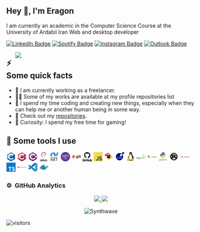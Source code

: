 <h2>Hey 👋, I'm Eragon</a></h2>
<p>I am currently an academic in the Computer Science Course at the University of Ardabil Iran            
    Web and desktop developer</p>
<p>
    <a href="https://www.linkedin.com/in/%D9%85%D8%AD%D9%85%D8%AF%D8%B1%D8%B6%D8%A7-%D9%86%D8%AC%D9%81%DB%8C-358647217/" target="_blank" rel="noreferrer"><img src="https://img.shields.io/badge/-@ mazarafa-0077B5?style=flat-square&labelColor=0077B5&logo=LinkedIn&link=https://www.linkedin.com/in/%D9%85%D8%AD%D9%85%D8%AF%D8%B1%D8%B6%D8%A7-%D9%86%D8%AC%D9%81%DB%8C-358647217/" alt="LinkedIn Badge"></a> 
    <a href="https://open.spotify.com/user/_ERAGON_" target="_blank" rel="noreferrer"><img src="https://img.shields.io/badge/-@_ERAGON_ %20-1ED760?style=flat-square&labelColor=fff&logo=Spotify&link=https://open.spotify.com/user/_ERAGON_" alt="Spotify Badge"></a>
    <a href="https://instagram.com/mammaderagon" target="_blank" rel="noreferrer"><img src="https://img.shields.io/badge/-@mammaderagon-purple?style =flat&logo=instagram&logoColor=white&link=https://instagram.com/mammaderagon/" alt="Instagram Badge"></a>
    <a href="eragon57@outlook.com"><img scr="https://img.shields.io/badge/-eragon57-c14438?style=flat&logo=Outlook&logoColor=white&link= mailto:eragon57@outlook.com" alt="Outlook Badge"></a>
</p>

<img align="right" src="https://media.giphy.com/media/9gISqB3tncMmY/giphy.gif" width="480" />
<h2>⚡️ Some quick facts</h2>
<ul>
    <li>🔭 I am currently working as a freelancer.</li>
    <li>👨‍💻 Some of my works are available at my profile repositories list</li>
    <li>💬 I spend my time coding and creating new things, especially when they can help me or another human being in some way.</li>
    <li>📙 Check out my <a href="https://github.com/ERAGON007?tab=repositories">repositories</a>.</li>
    <li>🎉 Curiosity: I spend my free time for gaming!</li>
</ul>
<h2>🚀 Some tools I use</h2>
<p align="left">
    <img src="https://github.com/devicons/devicon/blob/master/icons/c/c-original.svg" alt="react" width="25" height="25" />
    <img src="https://github.com/devicons/devicon/blob/master/icons/cplusplus/cplusplus-original.svg" alt="angular-js" width="25" height="25" />
    <img src="https://github.com/devicons/devicon/blob/master/icons/csharp/csharp-original.svg" alt="bootstrap" width="25" height="25" />
    <img src="https://github.com/devicons/devicon/blob/master/icons/debian/debian-original-wordmark.svg" alt="html5" width="25" height="25" />
    <img src="https://github.com/devicons/devicon/blob/master/icons/dot-net/dot-net-original-wordmark.svg" alt="css3" width="25" height="25" />
    <img src="https://github.com/devicons/devicon/blob/master/icons/dotnetcore/dotnetcore-original.svg" alt="php" width="25" height="25" />
    <img src="https://github.com/devicons/devicon/blob/master/icons/git/git-original-wordmark.svg" alt="javascript" width="25" height="25" />
    <img src="https://github.com/devicons/devicon/blob/master/icons/github/github-original-wordmark.svg" alt="typescript" width="25" height="25" />
    <img src="https://github.com/devicons/devicon/blob/master/icons/javascript/javascript-original.svg" alt="mysql" width="25" height="25" />
    <img src="https://github.com/devicons/devicon/blob/master/icons/jetbrains/jetbrains-original.svg" alt="nodejs" width="25" height="25" />
    <img src="https://github.com/devicons/devicon/blob/master/icons/lua/lua-original-wordmark.svg" alt="python" width="25" height="25" />
    <img src="https://github.com/devicons/devicon/blob/master/icons/linux/linux-original.svg" alt="python" width="25" height="25" />
    <img src="https://github.com/devicons/devicon/blob/master/icons/mysql/mysql-original-wordmark.svg" alt="python" width="25" height="25" />
    <img src="https://github.com/devicons/devicon/blob/master/icons/pycharm/pycharm-original-wordmark.svg" alt="python" width="25" height="25" />
    <img src="https://github.com/devicons/devicon/blob/master/icons/python/python-original-wordmark.svg" alt="python" width="25" height="25" />
    <img src="https://github.com/devicons/devicon/blob/master/icons/rust/rust-plain.svg" alt="python" width="25" height="25" />
    <img src="https://github.com/devicons/devicon/blob/master/icons/sqlalchemy/sqlalchemy-original-wordmark.svg" alt="python" width="25" height="25" />
    <img src="https://github.com/devicons/devicon/blob/master/icons/typescript/typescript-original.svg" alt="python" width="25" height="25" />
    <img src="https://github.com/devicons/devicon/blob/master/icons/visualstudio/visualstudio-plain-wordmark.svg" alt="python" width="25" height="25" />
    <img src="https://github.com/devicons/devicon/blob/master/icons/vscode/vscode-original.svg" alt="python" width="25" height="25" />
    <img src="https://github.com/devicons/devicon/blob/master/icons/docker/docker-original.svg" alt="python" width="25" height="25" />
</p>

### ⚙️ &nbsp;GitHub Analytics
<p align="center">
<a href="https://github.com/AVS1508">
    <img height="180em" src="https://github-readme-stats.vercel.app/api?username=ERAGON007&include_all_commits=true&count_private=true&show_icons=true&include_all_commits=true&count_private=true&bg_color=30,e96443,904e95&title_color=fff&text_color=fff"/>
    <img height="180em" src="https://github-readme-stats.vercel.app/api/top-langs/?username=ERAGON007&layout=compact"/>
</a>
</p>
<p align="center"><img src="https://thumbs.gfycat.com/GoodnaturedFondGaur-size_restricted.gif" alt="Synthwave" height="300" width="500"></p>

![visitors](https://visitor-badge.glitch.me/badge?page_id=ERAGON007.ERAGON007)
